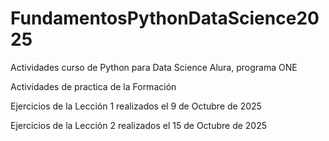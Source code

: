 # FundamentosPythonDataScience2025
Actividades curso de Python para Data Science Alura, programa ONE

Actividades de practica de la Formación

Ejercicios de la Lección 1 realizados el 9 de Octubre de 2025

Ejercicios de la Lección 2 realizados el 15 de Octubre de 2025
